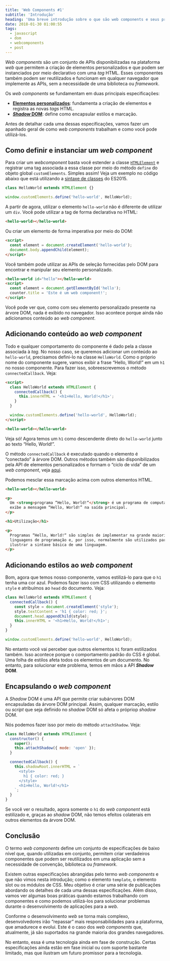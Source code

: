 ```yaml
---
title: 'Web Components #1'
subtitle: 'Introdução'
heading: 'Uma breve introdução sobre o que são web components e seus principais casos de uso'
date: 2018-01-30 01:00:55
tags:
  - javascript
  - dom
  - webcomponents
  - post
---
```


_Web components_ são um conjunto de APIs disponibilizadas na plataforma _web_
que permitem a criação de elementos personalizados e que podem ser instanciados
por meio declarativo com uma _tag_ HTML. Esses componentes também podem ser
reutilizados e funcionam em qualquer navegador que implemente as APIs, sem a
necessidade de uma biblioteca ou _framework_.

Os _web components_ se fundamentam em duas principais especificações:

- [**Elementos personalizados**](https://html.spec.whatwg.org/#custom-elements):
  fundamenta a criação de elementos e registra as novas _tags_ HTML.
- [**_Shadow_ DOM**](https://dom.spec.whatwg.org/#shadow-trees): define como
  encapsular estilos e marcação.

Antes de detalhar cada uma dessas especificações, vamos fazer um apanhado geral
de como _web components_ trabalham e como você pode utilizá-los.

## Como definir e instanciar um _web component_

Para criar um _webcomponent_ basta você estender a classe
[`HTMLElement`](https://developer.mozilla.org/en-US/docs/Web/API/HTMLElement) e
registrar uma tag associada a essa classe por meio do método `define` do objeto
global `customElements`. Simples assim! Veja um exemplo no código abaixo que
está utilizando a [sintaxe de classes](/blog/javascript-orientado-a-objetos-4)
do ES2015.

```js
class HelloWorld extends HTMLElement {}

window.customElements.define('hello-world', HelloWorld);
```

A partir de agora, utilizar o elemento `hello-world` não é diferente de utilizar
um `div`. Você pode utilizar a tag de forma declarativa no HTML:

```html
<hello-world></hello-world>
```

Ou criar um elemento de forma imperativa por meio do DOM:

```html
<script>
  const element = document.createElement('hello-world');
  document.body.appendChild(element);
</script>
```

Você também pode utilizar as APIs de seleção fornecidas pelo DOM para encontrar
e manipular seu elemento personalizado.

```html
<hello-world id="hello"></hello-world>
<script>
  const element = document.getElementById('hello');
  counter.title = 'Este é um web component!';
</script>
```

Você pode ver que, como com seu elemento personalizado presente na árvore DOM,
nada é exibido no navegador. Isso acontece porque ainda não adicionamos conteúdo
ao _web component_.

## Adicionando conteúdo ao _web component_

Todo e qualquer comportamento do componente é dado pela a classe associada à
_tag_. No nosso caso, se queremos adicionar um conteúdo ao `hello-world`,
precisamos defini-lo na classe `HelloWorld`. Como o próprio nome do componente
sugere, vamos exibir a frase “Hello, World!” em um `h1` no nosso componente.
Para fazer isso, sobreescrevemos o método `connectedCallback`. Veja:

```html
<script>
  class HelloWorld extends HTMLElement {
    connectedCallback() {
      this.innerHTML = '<h1>Hello, World!</h1>';
    }
  }

  window.customElements.define('hello-world', HelloWorld);
</script>

<hello-world></hello-world>
```

Veja só! Agora temos um `h1` como descendente direto do `hello-world` junto ao
texto “Hello, World!”.

<aside>
  <p>
    O método <code>connectedCallback</code> é executado quando o elemento é
    “conectado” à árvore DOM. Outros métodos também são disponibilizados pela
    API de elementos personalizados e formam o “ciclo de vida” de um
    <i>web component</i>, veja <a href="https://developer.mozilla.org/en-US/docs/Web/Web_Components/Using_custom_elements#using_the_lifecycle_callbacks">aqui</a>.
  </p>
</aside>

Podemos mesclar essa marcação acima com outros elementos HTML.

```html
<hello-world></hello-world>

<p>
  Um <strong>programa “Hello, World!“</strong> é um programa de computador que
  exibe a mensagem “Hello, World!” na saída principal.
</p>

<h1>Utilização</h1>

<p>
  Programas “Hello, World!“ são simples de implementar na grande maioria das
  linguagens de programação e, por isso, normalmente são utilizados para
  ilustrar a sintaxe básica de uma linguagem.
</p>
```

## Adicionando estilos ao _web component_

Bom, agora que temos nosso componente, vamos estilizá-lo para que o `h1` tenha
uma cor azul. Podemos fazer isso com CSS utilizando o elemento `style` e
atribuímos ao `head` do documento. Veja:

```js
class HelloWorld extends HTMLElement {
  connectedCallback() {
    const style = document.createElement('style');
    style.textContent = 'h1 { color: red; }';
    document.head.appendChild(style);
    this.innerHTML = '<h1>Hello, World!</h1>';
  }
}

window.customElements.define('hello-world', HelloWorld);
```

No entanto você vai perceber que outros elementos `h1` foram estilizados também.
Isso acontece porque o comportamento padrão do CSS é global. Uma folha de
estilos afeta todos os elementos de um documento. No entanto, para solucionar
este problema, temos em mãos a API **_Shadow_ DOM**.

## Encapsulando o _web component_

A _Shadow_ DOM é uma API que permite criar subárvores DOM encapsuladas da árvore
DOM principal. Assim, qualquer marcação, estilo ou _script_ que seja definido no
_shadow_ DOM só afeta o própriop _shadow_ DOM.

Nós podemos fazer isso por meio do método `attachShadow`. Veja:

```js
class HelloWorld extends HTMLElement {
  constructor() {
    super();
    this.attachShadow({ mode: 'open' });
  }

  connectedCallback() {
    this.shadowRoot.innerHTML = `
      <style>
        h1 { color: red; }
      </style>
      <h1>Hello, World!</h1>
    `;
  }
}
```

Se você ver o resultado, agora somente o `h1` do _web component_ está estilizado
e, graças ao _shadow_ DOM, não temos efeitos colaterais em outros elementos da
árvore DOM.

## Conclusão

O termo _web components_ define um conjunto de especificações de baixo nível
que, quando utilizadas em conjunto, permitem criar verdadeiros componentes que
podem ser reutilizados em uma aplicação sem a necessidade de convenção,
biblioteca ou _framework_.

Existem outras especificações abrangidas pelo termo _web components_ e que não
vimos nesta introdução; como o elemento `template`, o elemento slot ou os
módulos de CSS. Meu objetivo é criar uma série de publicações abordando os
detalhes de cada uma dessas especificações. Além disso, vamos ver algumas boas
práticas quando estamos trabalhando com componentes e como podemos utilizá-los
para solucionar problemas durante o desenvolvimento de aplicações para a _web_.

Conforme o desenvolvimento _web_ se torna mais complexo, desenvolvedores irão
“repassar” mais responsabilidades para a plataforma, que amadurece e evolui.
Este é o caso dos _web components_ que, atualmente, já são suportados na grande
maioria dos grandes navegadores.

No entanto, essa é uma tecnologia ainda em fase de construção. Certas
especificações ainda estão em fase inicial ou com suporte bastante limitado, mas
que ilustram um futuro promissor para a tecnologia.
